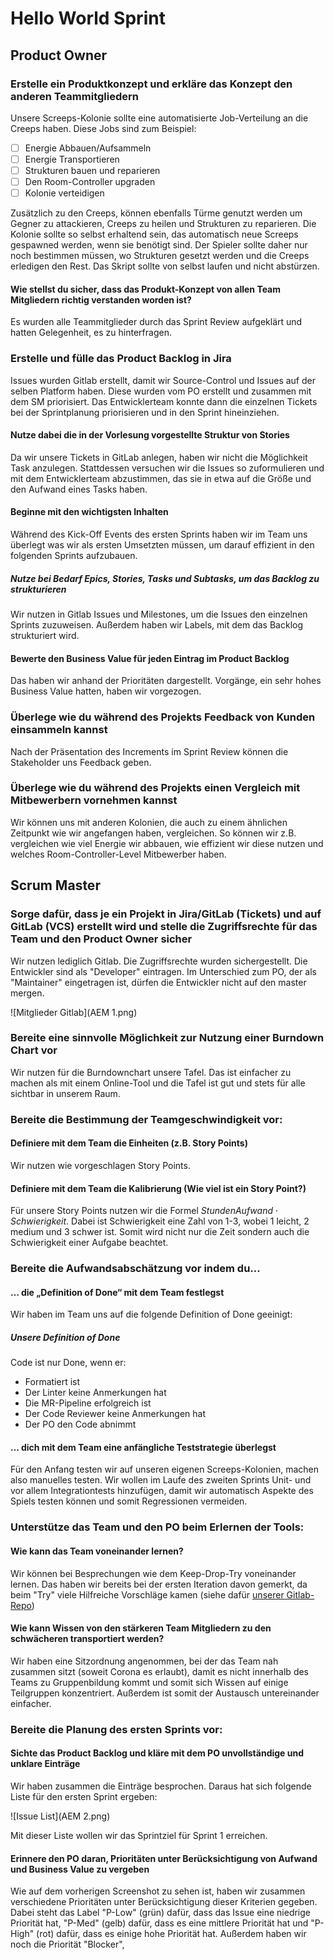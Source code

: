 # Hello World Sprint

## Product Owner

### Erstelle ein Produktkonzept und erkläre das Konzept den anderen Teammitgliedern

Unsere Screeps-Kolonie sollte eine automatisierte Job-Verteilung an die Creeps haben.
Diese Jobs sind zum Beispiel:

- [ ] Energie Abbauen/Aufsammeln
- [ ] Energie Transportieren
- [ ] Strukturen bauen und reparieren
- [ ] Den Room-Controller upgraden
- [ ] Kolonie verteidigen

Zusätzlich zu den Creeps, können ebenfalls Türme genutzt werden um Gegner zu attackieren, Creeps zu heilen und Strukturen zu reparieren. Die Kolonie sollte so selbst erhaltend sein, das automatisch neue Screeps gespawned werden, wenn sie benötigt sind. Der Spieler sollte daher nur noch bestimmen müssen, wo Strukturen gesetzt werden und die Creeps erledigen den Rest. Das Skript sollte von selbst laufen und nicht abstürzen.

#### Wie stellst du sicher, dass das Produkt-Konzept von allen Team Mitgliedern richtig verstanden worden ist?

Es wurden alle Teammitglieder durch das Sprint Review aufgeklärt und hatten Gelegenheit, es zu hinterfragen.

### Erstelle und fülle das Product Backlog in Jira

Issues wurden Gitlab erstellt, damit wir Source-Control und Issues auf der selben Platform haben. Diese wurden vom PO erstellt und zusammen mit dem SM priorisiert. Das Entwicklerteam konnte dann die einzelnen Tickets bei der Sprintplanung priorisieren und in den Sprint hineinziehen.

#### Nutze dabei die in der Vorlesung vorgestellte Struktur von Stories

Da wir unsere Tickets in GitLab anlegen, haben wir nicht die Möglichkeit Task anzulegen. Stattdessen versuchen wir die Issues so zuformulieren und mit dem Entwicklerteam abzustimmen, das sie in etwa auf die Größe und den Aufwand eines Tasks haben.

#### Beginne mit den wichtigsten Inhalten

Während des Kick-Off Events des ersten Sprints haben wir im Team uns überlegt was wir als ersten Umsetzten müssen, um darauf effizient in den folgenden Sprints aufzubauen.

##### Nutze bei Bedarf Epics, Stories, Tasks und Subtasks, um das Backlog zu strukturieren

Wir nutzen in Gitlab Issues und Milestones, um die Issues den einzelnen Sprints zuzuweisen. Außerdem haben wir Labels, mit dem das Backlog strukturiert wird.

#### Bewerte den Business Value für jeden Eintrag im Product Backlog

Das haben wir anhand der Prioritäten dargestellt. Vorgänge, ein sehr hohes Business Value hatten, haben wir vorgezogen.

### Überlege wie du während des Projekts Feedback von Kunden einsammeln kannst

Nach der Präsentation des Increments im Sprint Review können die Stakeholder uns Feedback geben.

### Überlege wie du während des Projekts einen Vergleich mit Mitbewerbern vornehmen kannst

Wir können uns mit anderen Kolonien, die auch zu einem ähnlichen Zeitpunkt wie wir angefangen haben, vergleichen. So können wir z.B. vergleichen wie viel Energie wir abbauen, wie effizient wir diese nutzen und welches Room-Controller-Level Mitbewerber haben.

## Scrum Master

### Sorge dafür, dass je ein Projekt in Jira/GitLab (Tickets) und auf GitLab (VCS) erstellt wird und stelle die Zugriffsrechte für das Team und den Product Owner sicher

Wir nutzen lediglich Gitlab. Die Zugriffsrechte wurden sichergestellt. Die Entwickler sind als "Developer" eintragen. Im Unterschied zum PO, der als "Maintainer" eingetragen ist, dürfen die Entwickler nicht auf den master mergen.

![Mitglieder Gitlab](AEM 1.png)

### Bereite eine sinnvolle Möglichkeit zur Nutzung einer Burndown Chart vor

Wir nutzen für die Burndownchart unsere Tafel. Das ist einfacher zu machen als mit einem Online-Tool und die Tafel ist gut und stets für alle sichtbar in unserem Raum.

### Bereite die Bestimmung der Teamgeschwindigkeit vor:

#### Definiere mit dem Team die Einheiten (z.B. Story Points)

Wir nutzen wie vorgeschlagen Story Points.

#### Definiere mit dem Team die Kalibrierung (Wie viel ist ein Story Point?)

Für unsere Story Points nutzen wir die Formel ${Stunden Aufwand} \cdot {Schwierigkeit}$. Dabei ist Schwierigkeit eine Zahl von 1-3, wobei 1 leicht, 2 medium und 3 schwer ist. Somit wird nicht nur die Zeit sondern auch die Schwierigkeit einer Aufgabe beachtet.

### Bereite die Aufwandsabschätzung vor indem du…

#### … die „Definition of Done“ mit dem Team festlegst

Wir haben im Team uns auf die folgende Definition of Done geeinigt:

##### Unsere Definition of Done

Code ist nur Done, wenn er:

- Formatiert ist
- Der Linter keine Anmerkungen hat
- Die MR-Pipeline erfolgreich ist
- Der Code Reviewer keine Anmerkungen hat
- Der PO den Code abnimmt

#### … dich mit dem Team eine anfängliche Teststrategie überlegst

Für den Anfang testen wir auf unseren eigenen Screeps-Kolonien, machen also manuelles testen. Wir wollen im Laufe des zweiten Sprints Unit- und vor allem Integrationtests hinzufügen, damit wir automatisch Aspekte des Spiels testen können und somit Regressionen vermeiden.

### Unterstütze das Team und den PO beim Erlernen der Tools:

#### Wie kann das Team voneinander lernen?

Wir können bei Besprechungen wie dem Keep-Drop-Try voneinander lernen. Das haben wir bereits bei der ersten Iteration davon gemerkt, da beim "Try" viele Hilfreiche Vorschläge kamen (siehe dafür [unserer Gitlab-Repo](https://gitlab.iue.fh-kiel.de/aem-2021-team-8/screeps/-/tree/master/Doku/Keep%20Drop%20Try))

#### Wie kann Wissen von den stärkeren Team Mitgliedern zu den schwächeren transportiert werden?

Wir haben eine Sitzordnung angenommen, bei der das Team nah zusammen sitzt (soweit Corona es erlaubt), damit es nicht innerhalb des Teams zu Gruppenbildung kommt und somit sich Wissen auf einige Teilgruppen konzentriert. Außerdem ist somit der Austausch untereinander einfacher.

### Bereite die Planung des ersten Sprints vor:

#### Sichte das Product Backlog und kläre mit dem PO unvollständige und unklare Einträge

Wir haben zusammen die Einträge besprochen. Daraus hat sich folgende Liste für den ersten Sprint ergeben:

![Issue List](AEM 2.png)

Mit dieser Liste wollen wir das Sprintziel für Sprint 1 erreichen.

#### Erinnere den PO daran, Prioritäten unter Berücksichtigung von Aufwand und Business Value zu vergeben

Wie auf dem vorherigen Screenshot zu sehen ist, haben wir zusammen verschiedene Prioritäten unter Berücksichtigung dieser Kriterien gegeben. Dabei steht das Label "P-Low" (grün) dafür, dass das Issue eine niedrige Priorität hat, "P-Med" (gelb) dafür, dass es eine mittlere Priorität hat und "P-High" (rot) dafür, dass es einige hohe Priorität hat. Außerdem haben wir noch die Priorität "Blocker",
